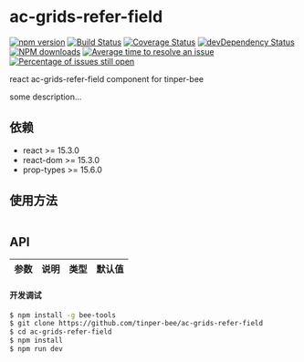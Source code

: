 # ac-grids-refer-field

[![npm version](https://img.shields.io/npm/v/ac-grids-refer-field.svg)](https://www.npmjs.com/package/ac-grids-refer-field)
[![Build Status](https://img.shields.io/travis/tinper-bee/ac-grids-refer-field/master.svg)](https://travis-ci.org/tinper-bee/ac-grids-refer-field)
[![Coverage Status](https://coveralls.io/repos/github/tinper-bee/ac-grids-refer-field/badge.svg?branch=master)](https://coveralls.io/github/tinper-bee/ac-grids-refer-field?branch=master)
[![devDependency Status](https://img.shields.io/david/dev/tinper-bee/ac-grids-refer-field.svg)](https://david-dm.org/tinper-bee/ac-grids-refer-field#info=devDependencies)
[![NPM downloads](http://img.shields.io/npm/dm/ac-grids-refer-field.svg?style=flat)](https://npmjs.org/package/ac-grids-refer-field)
[![Average time to resolve an issue](http://isitmaintained.com/badge/resolution/tinper-bee/ac-grids-refer-field.svg)](http://isitmaintained.com/project/tinper-bee/ac-grids-refer-field "Average time to resolve an issue")
[![Percentage of issues still open](http://isitmaintained.com/badge/open/tinper-bee/ac-grids-refer-field.svg)](http://isitmaintained.com/project/tinper-bee/ac-grids-refer-field "Percentage of issues still open")


react ac-grids-refer-field component for tinper-bee

some description...

## 依赖

- react >= 15.3.0
- react-dom >= 15.3.0
- prop-types >= 15.6.0

## 使用方法

```js

```



## API

|参数|说明|类型|默认值|
|:--|:---:|:--:|---:|

#### 开发调试

```sh
$ npm install -g bee-tools
$ git clone https://github.com/tinper-bee/ac-grids-refer-field
$ cd ac-grids-refer-field
$ npm install
$ npm run dev
```

